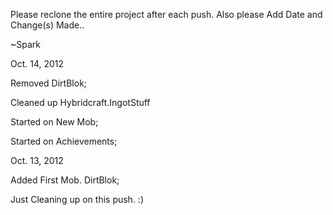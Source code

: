 Please reclone the entire project after each push. 
Also please Add Date and Change(s) Made..

~Spark

Oct. 14, 2012

Removed DirtBlok;

Cleaned up Hybridcraft.IngotStuff

Started on New Mob;

Started on Achievements;

Oct. 13, 2012

Added First Mob. DirtBlok;

Just Cleaning up on this push. :)
